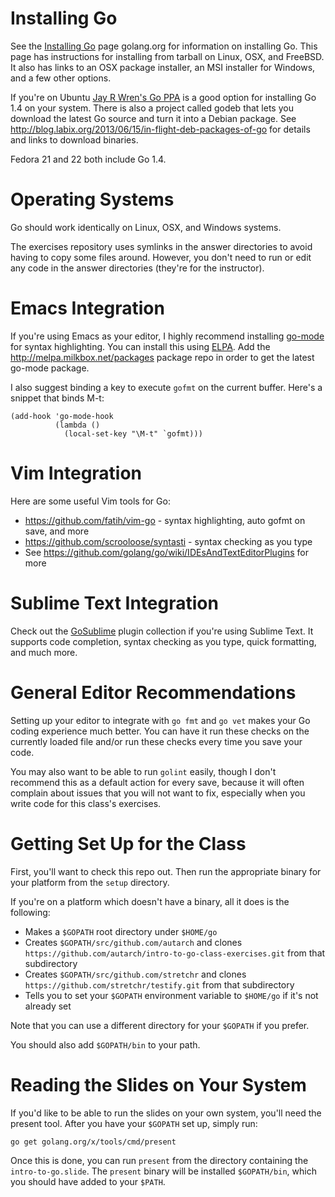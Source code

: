 # Installing Go

See the [Installing Go](http://golang.org/doc/install) page golang.org for
information on installing Go. This page has instructions for installing from
tarball on Linux, OSX, and FreeBSD. It also has links to an OSX package
installer, an MSI installer for Windows, and a few other options.

If you're on Ubuntu
[Jay R Wren's Go PPA](https://launchpad.net/~evarlast/+archive/ubuntu/golang1.4)
is a good option for installing Go 1.4 on your system. There is also a project
called godeb that lets you download the latest Go source and turn it into a
Debian package. See
http://blog.labix.org/2013/06/15/in-flight-deb-packages-of-go for details and
links to download binaries.

Fedora 21 and 22 both include Go 1.4.

# Operating Systems

Go should work identically on Linux, OSX, and Windows systems.

The exercises repository uses symlinks in the answer directories to avoid
having to copy some files around. However, you don't need to run or edit any
code in the answer directories (they're for the instructor).

# Emacs Integration

If you're using Emacs as your editor, I highly recommend installing
[go-mode](http://www.emacswiki.org/emacs/GoMode) for syntax highlighting. You
can install this using [ELPA](http://www.emacswiki.org/emacs/ELPA). Add the
http://melpa.milkbox.net/packages package repo in order to get the latest
go-mode package.

I also suggest binding a key to execute `gofmt` on the current buffer. Here's
a snippet that binds M-t:

    (add-hook 'go-mode-hook
              (lambda ()
                (local-set-key "\M-t" `gofmt)))

# Vim Integration

Here are some useful Vim tools for Go:

* https://github.com/fatih/vim-go - syntax highlighting, auto gofmt on save, and more
* https://github.com/scrooloose/syntasti - syntax checking as you type
* See https://github.com/golang/go/wiki/IDEsAndTextEditorPlugins for more

# Sublime Text Integration

Check out the [GoSublime](https://github.com/DisposaBoy/GoSublime) plugin
collection if you're using Sublime Text. It supports code completion, syntax
checking as you type, quick formatting, and much more.

# General Editor Recommendations

Setting up your editor to integrate with `go fmt` and `go vet` makes your Go
coding experience much better. You can have it run these checks on the
currently loaded file and/or run these checks every time you save your code.

You may also want to be able to run `golint` easily, though I don't recommend
this as a default action for every save, because it will often complain about
issues that you will not want to fix, especially when you write code for this
class's exercises.

# Getting Set Up for the Class

First, you'll want to check this repo out. Then run the appropriate binary for
your platform from the `setup` directory.

If you're on a platform which doesn't have a binary, all it does is the
following:

* Makes a `$GOPATH` root directory under `$HOME/go`
* Creates `$GOPATH/src/github.com/autarch` and clones `https://github.com/autarch/intro-to-go-class-exercises.git` from that subdirectory
* Creates `$GOPATH/src/github.com/stretchr` and clones `https://github.com/stretchr/testify.git` from that subdirectory
* Tells you to set your `$GOPATH` environment variable to `$HOME/go` if it's not already set

Note that you can use a different directory for your `$GOPATH` if you prefer.

You should also add `$GOPATH/bin` to your path.

# Reading the Slides on Your System

If you'd like to be able to run the slides on your own system, you'll need the
present tool. After you have your `$GOPATH` set up, simply run:

    go get golang.org/x/tools/cmd/present

Once this is done, you can run `present` from the directory containing the
`intro-to-go.slide`. The `present` binary will be installed `$GOPATH/bin`,
which you should have added to your `$PATH`.
